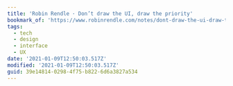 ```yaml
---
title: 'Robin Rendle ･ Don’t draw the UI, draw the priority'
bookmark_of: 'https://www.robinrendle.com/notes/dont-draw-the-ui-draw-the-priority.html'
tags:
  - tech
  - design
  - interface
  - UX
date: '2021-01-09T12:50:03.517Z'
modified: '2021-01-09T12:50:03.517Z'
guid: 39e14814-0298-4f75-b822-6d6a3827a534
---
```

 
